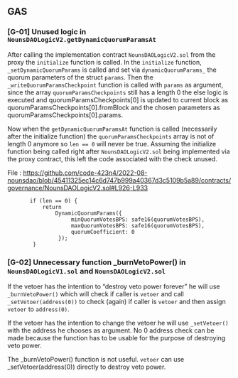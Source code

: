 ## GAS

### [G-01] Unused logic in `NounsDAOLogicV2.getDynamicQuorumParamsAt`

After calling the implementation contract `NounsDAOLogicV2.sol` from the proxy the `initialize` function is called. In the `initialize` function, `_setDynamicQuorumParams` is called and set via `dynamicQuorumParams_` the quorum parameters of the struct  `params`. Then the `_writeQuorumParamsCheckpoint` function is called with `params` as argument, since the array `quorumParamsCheckpoints` still has a length 0 the else logic is executed and quorumParamsCheckpoints[0] is updated to current block as quorumParamsCheckpoints[0].fromBlock and the chosen parameters as quorumParamsCheckpoints[0].params.

Now when the `getDynamicQuorumParamsAt` function is called (necessarily after the initialize function) the `quorumParamsCheckpoints` array is not of length 0 anymore so `len == 0` will never be true.
Assuming the initialize function being called right after `NounsDAOLogicV2.sol` being implemented via the proxy contract, this left the code associated with the check unused.

File :
https://github.com/code-423n4/2022-08-nounsdao/blob/45411325ec14c6d747b999a40367d3c5109b5a89/contracts/governance/NounsDAOLogicV2.sol#L926-L933

```solidity
       if (len == 0) {
           return
               DynamicQuorumParams({
                    minQuorumVotesBPS: safe16(quorumVotesBPS),
                    maxQuorumVotesBPS: safe16(quorumVotesBPS),
                    quorumCoefficient: 0
                });
        }

```

### [G-02] Unnecessary function _burnVetoPower() in `NounsDAOLogicV1.sol` and `NounsDAOLogicV2.sol`

If the vetoer has the intention to “destroy veto power forever” he will use `_burnVetoPower()` which will check if caller is `vetoer` and call `_setVetoer(address(0))` to check (again) if caller is `vetoer` and then assign `vetoer` to `address(0)`. 

If the vetoer has the intention to change the vetoer he will use `_setVetoer()` with the address he chooses as argument. No 0 address check can be made because the function has to be usable for the purpose of destroying veto power.

The _burnVetoPower() function is not useful. `vetoer` can use _setVetoer(address(0)) directly to destroy veto power. 
